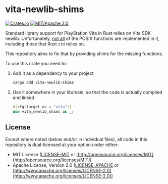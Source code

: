 # vita-newlib-shims

[![Crates.io](https://img.shields.io/crates/v/vita-newlib-shims.svg)](https://crates.io/crates/vita-newlib-shims)
[![MIT/Apache 2.0](https://img.shields.io/badge/license-MIT%2FApache-blue.svg)](https://github.com/vita-rust/std-newlib#license)

Standard library support for PlayStation Vita in Rust relies on Vita SDK newlib. Unfortunately, [not all](https://github.com/vitasdk/newlib/issues/86) of the POSIX functions are implemented in it, including those that Rust `std` relies on. 

This repository aims to fix that by providing shims for the missing functions.

To use this crate you need to:

1. Add it as a dependency to your project
   ```bash
   cargo add vita-newlib-shims
   ```
2. Use it somewhere in your lib/main, so that the code is actually compiled and linked
   ```rust
   #[cfg(target_os = "vita")]
   use vita_newlib_shims as _;
   ```

## License

Except where noted (below and/or in individual files), all code in this repository is dual-licensed at your option under either:

* MIT License ([LICENSE-MIT](LICENSE-MIT) or [http://opensource.org/licenses/MIT](http://opensource.org/licenses/MIT))
* Apache License, Version 2.0 ([LICENSE-APACHE](LICENSE-APACHE) or [http://www.apache.org/licenses/LICENSE-2.0](http://www.apache.org/licenses/LICENSE-2.0))
